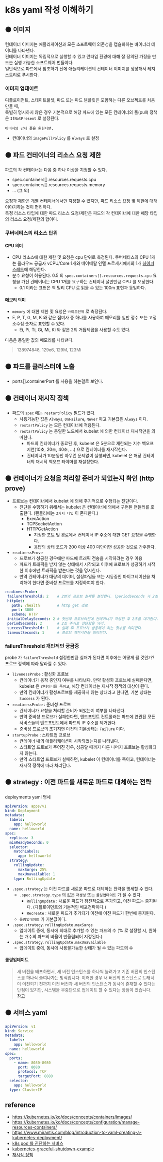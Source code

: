 # k8s yaml 작성 이해하기

## 🟠 이미지
컨테이너 이미지는 애플리케이션과 모든 소프트웨어 의존성을 캡슐화하는 바이너리 데이터를 나타낸다.    
컨테이너 이미지는 독립적으로 실행할 수 있고 런타임 환경에 대해 잘 정의된 가정을 만드는 실행 가능한 소프트웨어 번들이다.   
일반적으로 파드에서 참조하기 전에 애플리케이션의 컨테이너 이미지를 생성해서 레지스트리로 푸시한다.

### 이미지 업데이트
디플로이먼트, 스테이트풀셋, 파드 또는 파드 템플릿은 포함하는 다른 오브젝트를 처음 만들 때,    
특별히 명시하지 않은 경우 기본적으로 해당 파드에 있는 모든 컨테이너의 풀(pull) 정책은 `IfNotPresent` 로 설정된다.
   
`이미지의 강제 풀을 원한다면,`
  * 컨테이너의 `imagePullPolicy` 를 `Always` 로 설정

## 🟠 파드 컨테이너의 리소스 요청 제한
파드의 각 컨테이너는 다음 중 하나 이상을 지정할 수 있다.

* spec.containers[].resources.requests.cpu
* spec.containers[].resources.requests.memory
* ... (그 외)

요청과 제한은 개별 컨테이너에서만 지정할 수 있지만, 파드 리소스 요청 및 제한에 대해 이야기하는 것이 편리하다.   
특정 리소스 타입에 대한 파드 리소스 요청/제한은 파드의 각 컨테이너에 대한 해당 타입의 리소스 요청/제한의 합이다.

### 쿠버네티스의 리소스 단위
#### CPU 의미
* CPU 리소스에 대한 제한 및 요청은 cpu 단위로 측정된다. 쿠버네티스의 CPU 1개는 클라우드 공급자 vCPU/Core 1개와 베어메탈 인텔 프로세서에서의 1개 [하이퍼스레드](https://www.intel.co.kr/content/www/kr/ko/gaming/resources/hyper-threading.html)에 해당한다.
* 분수 요청이 허용된다. 0.5 의 `spec.containers[].resources.requests.cpu` 요청을 가진 컨테이너는 CPU 1개를 요구하는 컨테이너 절반만큼 CPU 를 보장한다.
  * 0.1 이라는 표현은 백 밀리 CPU 로 읽을 수 있는 100m 표현과 동일하다.

#### 메모리 의미
* `memory` 에 대한 제한 및 요청은 `바이트단위` 로 측정된다.
* E, P, T, G, M, K 와 같은 접미사 중 하나를 사용하여 메모리를 일반 정수 또는 고정 소수점 숫자로 표현할 수 있다.
  * Ei, Pi, Ti, Gi, Mi, Ki 와 같은 2의 거듭제곱을 사용할 수도 있다.

다음은 동일한 값의 메모리를 나타낸다.
> 128974848, 129e6, 129M, 123Mi

## 🟠 파드를 클러스터에 노출
* ports[].containerPort 를 사용을 하는걸로 보인다.

## 🟠 컨테이너 재시작 정책
* 파드의 `spec` 에는 `restartPolicy` 필드가 있다.
   * 사용가능한 값은 `Always`, `OnFailure`, `Never` 이고 기본값은 `Always` 이다.
   * `restartPolicy` 는 모든 컨테이너에 적용된다.
   * `restartPolicy` 는 동일한 노드에서 kubelet 에 의한 컨테이너 재시작만을 의마한다.
      * 파드의 컨테이너가 종료된 후, kubelet 은 5분으로 제한되는 지수 백오프 지연(10초, 20초, 40초, ...) 으로 컨테이너를 재시작한다.
      * 컨테이너가 10분동안 아무런 문제없이 실행되면, kubelet 은 해당 컨테이너의 재시작 백오프 타이머를 재설정한다.

## 🟠 컨테이너가 요청을 처리할 준비가 되었는지 확인 (http prove)
* 프로브는 컨테이너에서 kubelet 에 의해 주기적으로 수행되는 진단이다. 
   * 진단을 수행하기 위해서는 kubelet 은 컨테이너에 의해서 구현된 핸들러를 호출한다. (핸들러에는 `3가지 타입` 이 존재한다.)
      * ExecAction
      * TCPSocketAction
      * HTTPGetAction
         * 지정한 포트 및 경로에서 컨테이너 IP 주소에 대한 GET 요청을 수행한다.
         * 응답의 상태 코드가 200 이상 400 미만이면 성공한 것으로 간주한다.
* `readinessProve`
   * 프로브가 성공한 경우에만 파드에 트래픽 전송을 시작하려는 경우 이용
   * 파드가 트래픽을 받지 않는 상태에서 시작되고 이후에 프로브가 성공하기 시작한 이후에만 트래픽을 받는다는 것을 명시한다.
   * 만약 컨테이너가 대량의 데이터, 설정파일들 또는 시동중인 마이그레이션을 처리해야 한다면 준비성 프로브를 지정하여야 한다.
```yaml
readinessProbe:
 failureThreshold: 2    # 2번의 프로브 실패를 설정한다. (periodSeconds 가 2초니깐 4초동안 프로브가 2번 실패하면 더 이상의 트래픽을 보내지 않음을 말한다.)
 httpGet:
   path: /health        # http get 경로
   port: 3000
   scheme: HTTP
 initialDelaySeconds: 2 # 첫번째 프로브이전에 컨테이너가 작성된 후 2초를 대기한다. 이후 periodSeconds 초 만큼 확인한다.
 periodSeconds: 2       # 2초 주기로 진단함을 의미.
 successThreshold: 1    # 실패 후 프로브가 성공해야 하는 횟수를 의미한다.
 timeoutSeconds: 1      # 프로브 제한시간을 의미한다.
```

### failureThreshold 개인적인 궁금증
probe 가 `failureThreshold` 설정한만큼 실패가 된다면 이후에는 어떻게 될 것인가?   
프로브 정책에 따라 달라질 수 있다.

* `livenessProbe` : 활성화 프로브
   *  컨테이너가 동작 중인지 여부를 나타낸다. 만약 활성화 프로브에 실패한다면, kubelet 은 `컨테이너를 죽이고`, 해당 컨테이너는 재시작 정책의 대상이 된다.
   *  만약 컨테이너가 활성프로브를 제공하지 않는 상태라고 한다면, 기본 상태는 `Success` 가 된다.
* `readinessProbe` : 준비성 프로브
   * 컨테이너가 요청을 처리할 준비가 되었는지 여부를 나타낸다.
   * 만약 준비성 프로브가 실패한다면, 엔드포인트 컨트롤러는 파드에 연관된 모든 서비스들의 엔드포인트에서 파드의 IP 주소를 제거한다.
   * 준비성 프로브의 초기지연 이전의 기본상태는 `Failure` 이다.
* `startupProbe` : 스타트업 프로브
   * 컨테이너 내의 애플리케이션이 시작되었는지를 나타낸다.
   * 스타트업 프로브가 주어진 경우, 성공할 때까지 다른 나머지 프로브는 활성화되지 않는다.
   * 만약 스타트업 프로브가 실패하면, kubelet 이 컨테이너를 죽이고, 컨테이너는 재시작 정책에 따라 처리된다.

## 🟠 strategy : 이전 파드를 새로운 파드로 대체하는 전략

deployments yaml 명세
```yaml
apiVersion: apps/v1
kind: Deployment
metadata:
  labels:
    app: helloworld
  name: helloworld
spec:
  replicas: 3
  minReadySeconds: 0
  selector:
    matchLabels:
      app: helloworld
  strategy:
    rollingUpdate:
      maxSurge: 25%
      maxUnavailable: 1
    type: RollingUpdate
```
* `.spec.strategy` 는 이전 파드를 새로운 파드로 대체하는 전략을 명세할 수 있다.
   * `.spec.strategy.type` 의 값은 `재생성` 또는 `롤링업데이트` 가 될 수 있다.
      * `RollingUpdate` : 새로운 파드가 점진적으로 추가되고, 이전 파드는 중지된다. (디플로이먼트의 기본적인 배포전략이다.)
      * `Recreate` : 새로운 파드가 추가되기 이전에 이전 파드가 한번에 중지된다.
   * `롤링업데이트` 가 기본값이다.
* `.spec.strategy.rollingUpdate.maxSurge`
   * 업데이트 중에, 동시에 최대로 추가할 수 있는 파드의 수 (% 로 설정할 시, 원하는 개수의 파드의 비율이 반올림되어 지정된다.)
* `.spec.strategy.rollingUpdate.maxUnavailable`
   * 업데이트 중에, 동시에 사용불가능한 상태가 될 수 있는 파드의 수

#### 롤링업데이트
> 새 버전을 배포하면서, 새 버전 인스턴스를 하나씩 늘려가고 기존 버전의 인스턴스를 하나식 줄여나가는 방식입니다. 이러한 경우 새 버전의 인스턴스로 트래픽이 이전되기 전까지 이전 버전과 새 버전의 인스턴스가 동시에 존재할 수 있다는 단점이 있지만, 시스템을 무중단으로 업데이트 할 수 있다는 장점이 있습니다.   
[참고](https://ooeunz.tistory.com/124)

## 🟠 서비스 yaml
```yaml
apiVersion: v1
kind: Service
metadata:
  labels:
    app: helloworld
  name: helloworld
spec:
  ports:
    - name: 8080-8080
      port: 8080
      protocol: TCP
      targetPort: 8080
  selector:
    app: helloworld
  type: ClusterIP
```

## reference
* https://kubernetes.io/ko/docs/concepts/containers/images/
* https://kubernetes.io/ko/docs/concepts/configuration/manage-resources-containers/
* https://www.mirantis.com/blog/introduction-to-yaml-creating-a-kubernetes-deployment/
* [k8s pod 를 진단하는 서비스](https://medium.com/finda-tech/kubernetes-pod%EC%9D%98-%EC%A7%84%EB%8B%A8%EC%9D%84-%EB%8B%B4%EB%8B%B9%ED%95%98%EB%8A%94-%EC%84%9C%EB%B9%84%EC%8A%A4-probe-7872cec9e568)
* [kubernetes-graceful-shutdown-example](https://github.com/RisingStack/kubernetes-graceful-shutdown-example/blob/master/kubernetes/deployment.yaml)
* [재시작 정책](https://kubernetes.io/ko/docs/concepts/workloads/pods/pod-lifecycle/#restart-policy)

